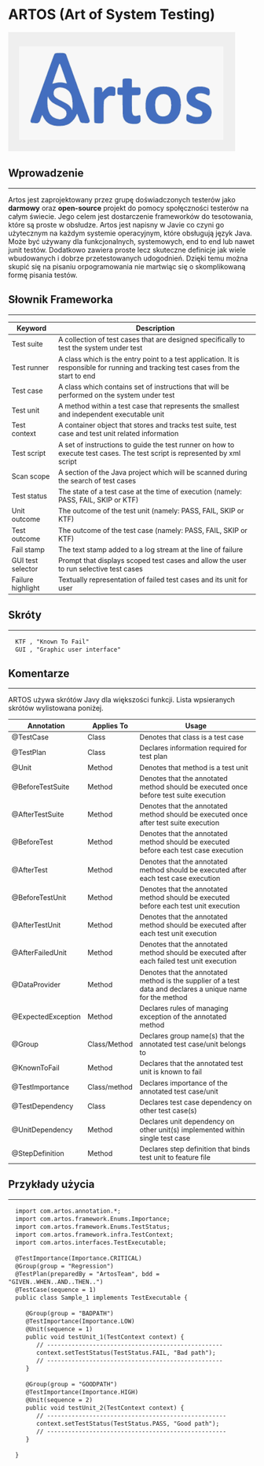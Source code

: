 # ARTOS (Art of System Testing)

![ARTOS](IMAGES/Artos.png)

## Wprowadzenie
************

Artos jest zaprojektowany przez grupę doświadczonych testerów jako **darmowy** oraz **open-source** projekt do pomocy społęczności testerów na całym świecie.
Jego celem jest dostarczenie frameworków do tesotowania, które są proste w obsłudze. Artos jest napisny w Javie co czyni go użytecznym na każdym systemie operacyjnym, które obsługują język Java. Może być używany dla funkcjonalnych, systemowych, end to end lub nawet junit testów. Dodatkowo zawiera proste lecz skuteczne definicje jak wiele wbudowanych i dobrze przetestowanych udogodnień. Dzięki temu można skupić się na pisaniu orpogramowania nie martwiąc się o skomplikowaną formę pisania testów.

## Słownik Frameworka
************

|**Keyword** | **Description**|
| ------------- | ------------- |
|Test suite | A collection of test cases that are designed specifically to test the system under test|
|Test runner | A class which is the entry point to a test application. It is responsible for running and tracking test cases from the start to end|
|Test case | A class which contains set of instructions that will be performed on the system under test|
|Test unit | A method within a test case that represents the smallest and independent executable unit|
|Test context | A container object that stores and tracks test suite, test case and test unit related information|
|Test script | A set of instructions to guide the test runner on how to execute test cases. The test script is represented by xml script|
|Scan scope | A section of the Java project which will be scanned during the search of test cases|
|Test status | The state of a test case at the time of execution (namely: PASS, FAIL, SKIP or KTF)|
|Unit outcome | The outcome of the test unit (namely: PASS, FAIL, SKIP or KTF)|
|Test outcome | The outcome of the test case (namely: PASS, FAIL, SKIP or KTF)|
|Fail stamp | The text stamp added to a log stream at the line of failure|
|GUI test selector | Prompt that displays scoped test cases and allow the user to run selective test cases|
|Failure highlight | Textually representation of failed test cases and its unit for user|


## Skróty
************
   
      KTF , "Known To Fail"
      GUI , "Graphic user interface"


## Komentarze
************

ARTOS używa skrótów Javy dla większości funkcji. Lista wpsieranych skrótów wylistowana poniżej.


|Annotation | Applies To | Usage|
| ------------- | ------------- | ------------- |
|@TestCase | Class | Denotes that class is a test case
|@TestPlan | Class | Declares information required for test plan
|@Unit | Method | Denotes that method is a test unit
|@BeforeTestSuite | Method | Denotes that the annotated method should be executed once before test suite execution|
|@AfterTestSuite | Method | Denotes that the annotated method should be executed once after test suite execution|
|@BeforeTest | Method | Denotes that the annotated method should be executed before each test case execution|
|@AfterTest | Method | Denotes that the annotated method should be executed after each test case execution|
|@BeforeTestUnit | Method | Denotes that the annotated method should be executed before each test unit execution|
|@AfterTestUnit | Method | Denotes that the annotated method should be executed after each test unit execution|
|@AfterFailedUnit | Method | Denotes that the annotated method should be executed after each failed test unit execution|
|@DataProvider | Method | Denotes that the annotated method is the supplier of a test data and declares a unique name for the method|
|@ExpectedException | Method | Declares rules of managing exception of the annotated method|
|@Group | Class/Method | Declares group name(s) that the annotated test case/unit belongs to|
|@KnownToFail | Method | Declares that the annotated test unit is known to fail|
|@TestImportance | Class/method | Declares importance of the annotated test case/unit|
|@TestDependency | Class | Declares test case dependency on other test case(s)|
|@UnitDependency | Method | Declares unit dependency on other unit(s) implemented within single test case|
|@StepDefinition | Method | Declares step definition that binds test unit to feature file|


## Przykłady użycia
************


      import com.artos.annotation.*;
      import com.artos.framework.Enums.Importance;
      import com.artos.framework.Enums.TestStatus;
      import com.artos.framework.infra.TestContext;
      import com.artos.interfaces.TestExecutable;

      @TestImportance(Importance.CRITICAL)
      @Group(group = "Regression")
      @TestPlan(preparedBy = "ArtosTeam", bdd = "GIVEN..WHEN..AND..THEN..")
      @TestCase(sequence = 1)
      public class Sample_1 implements TestExecutable {

         @Group(group = "BADPATH")
         @TestImportance(Importance.LOW)
         @Unit(sequence = 1)
         public void testUnit_1(TestContext context) {
            // --------------------------------------------------
            context.setTestStatus(TestStatus.FAIL, "Bad path");
            // --------------------------------------------------
         }
      
         @Group(group = "GOODPATH")
         @TestImportance(Importance.HIGH)
         @Unit(sequence = 2)
         public void testUnit_2(TestContext context) {
            // ---------------------------------------------------
            context.setTestStatus(TestStatus.PASS, "Good path");
            // ---------------------------------------------------
         }

      }

